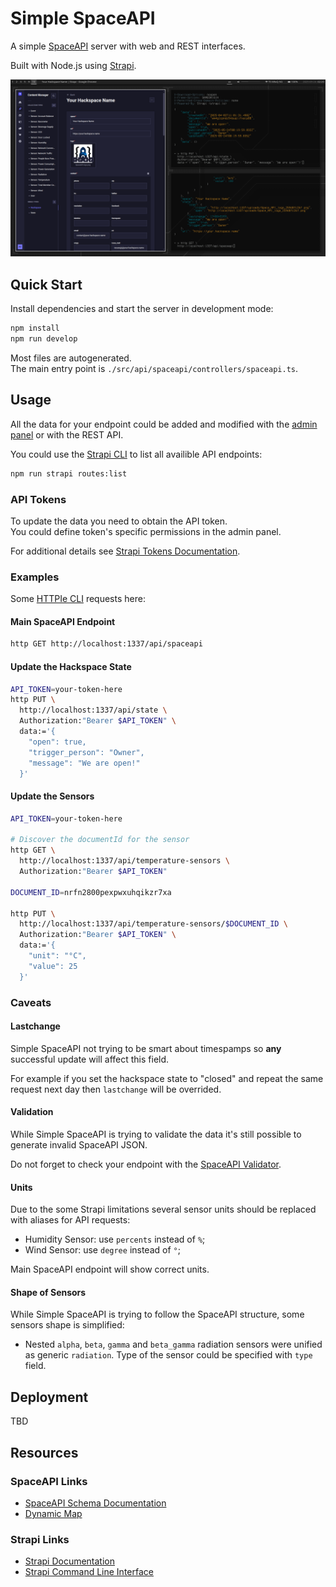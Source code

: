 # Simple SpaceAPI

A simple [SpaceAPI](https://spaceapi.io/) server with web and REST interfaces.

Built with Node.js using [Strapi](https://github.com/strapi/strapi).

![Screenshot](/docs/images/screenshot-main.png?raw=true)

## Quick Start

Install dependencies and start the server in development mode:

```sh
npm install
npm run develop
```

Most files are autogenerated.<br>
The main entry point is `./src/api/spaceapi/controllers/spaceapi.ts`.

## Usage

All the data for your endpoint could be added and modified
with the [admin panel](http://localhost:1337/admin)
or with the REST API.

You could use the [Strapi CLI](https://docs.strapi.io/cms/cli)
to list all availible API endpoints:

```sh
npm run strapi routes:list
```

### API Tokens

To update the data you need to obtain the API token.<br>
You could define token's specific permissions in the admin panel.

For additional details see
[Strapi Tokens Documentation](https://docs.strapi.io/cms/features/api-tokens).

### Examples

Some [HTTPIe CLI](https://httpie.io/cli) requests here:

#### Main SpaceAPI Endpoint

```sh
http GET http://localhost:1337/api/spaceapi
```

#### Update the Hackspace State

```sh
API_TOKEN=your-token-here
http PUT \
  http://localhost:1337/api/state \
  Authorization:"Bearer $API_TOKEN" \
  data:='{
    "open": true,
    "trigger_person": "Owner",
    "message": "We are open!"
  }'
```

#### Update the Sensors

```sh
API_TOKEN=your-token-here

# Discover the documentId for the sensor
http GET \
  http://localhost:1337/api/temperature-sensors \
  Authorization:"Bearer $API_TOKEN"

DOCUMENT_ID=nrfn2800pexpwxuhqikzr7xa

http PUT \
  http://localhost:1337/api/temperature-sensors/$DOCUMENT_ID \
  Authorization:"Bearer $API_TOKEN" \
  data:='{
    "unit": "°C",
    "value": 25
  }'
```

### Caveats

#### Lastchange

Simple SpaceAPI not trying to be smart about timespamps
so **any** successful update will affect this field.

For example if you set the hackspace state to "closed"
and repeat the same request next day
then `lastchange` will be overrided.

#### Validation

While Simple SpaceAPI is trying to validate the data
it's still possible to generate invalid SpaceAPI JSON.

Do not forget to check your endpoint with the
[SpaceAPI Validator](https://spaceapi.io/validator/).

#### Units

Due to the some Strapi limitations
several sensor units should be replaced with aliases for API requests:

- Humidity Sensor: use `percents` instead of `%`;
- Wind Sensor: use `degree` instead of `°`;

Main SpaceAPI endpoint will show correct units.

#### Shape of Sensors

While Simple SpaceAPI is trying to follow the SpaceAPI structure,
some sensors shape is simplified:

- Nested `alpha`, `beta`, `gamma` and `beta_gamma` radiation sensors
  were unified as generic `radiation`.
  Type of the sensor could be specified with `type` field.

## Deployment

TBD

## Resources

### SpaceAPI Links

- [SpaceAPI Schema Documentation](https://spaceapi.io/docs/)
- [Dynamic Map](https://mapall.space/)

### Strapi Links

- [Strapi Documentation](https://docs.strapi.io)
- [Strapi Command Line Interface](https://docs.strapi.io/dev-docs/cli)
